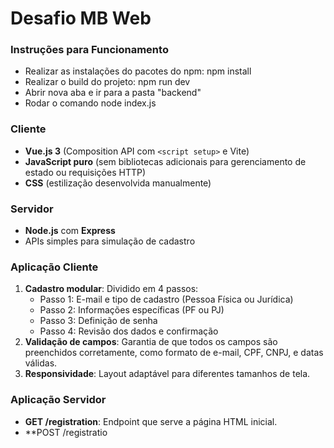 # Desafio MB Web

### Instruções para Funcionamento
- Realizar as instalações do pacotes do npm: npm install
- Realizar o build do projeto: npm run dev
- Abrir nova aba e ir para a pasta "backend"
- Rodar o comando node index.js

### Cliente
- **Vue.js 3** (Composition API com `<script setup>` e Vite)
- **JavaScript puro** (sem bibliotecas adicionais para gerenciamento de estado ou requisições HTTP)
- **CSS** (estilização desenvolvida manualmente)

### Servidor
- **Node.js** com **Express**
- APIs simples para simulação de cadastro

### Aplicação Cliente
1. **Cadastro modular**: Dividido em 4 passos:
    - Passo 1: E-mail e tipo de cadastro (Pessoa Física ou Jurídica)
    - Passo 2: Informações específicas (PF ou PJ)
    - Passo 3: Definição de senha
    - Passo 4: Revisão dos dados e confirmação
2. **Validação de campos**: Garantia de que todos os campos são preenchidos corretamente, como formato de e-mail, CPF, CNPJ, e datas válidas.
3. **Responsividade**: Layout adaptável para diferentes tamanhos de tela.

### Aplicação Servidor
- **GET /registration**: Endpoint que serve a página HTML inicial.
- **POST /registratio

